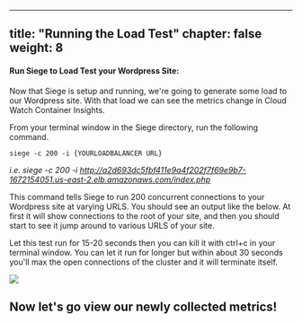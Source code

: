 
---
title: "Running the Load Test"
chapter: false
weight: 8
---


<h4>Run Siege to Load Test your Wordpress Site:</h4>

Now that Siege is setup and running, we're going to generate some load to our Wordpress site.  With that load we can see the metrics change in Cloud Watch Container Insights.

From your terminal window in the Siege directory, run the following command.

```
siege -c 200 -i {YOURLOADBALANCER URL}
```

<i>i.e. siege -c 200 -i http://a2d693dc5fbf411e9a4f202f7f69e9b7-1672154051.us-east-2.elb.amazonaws.com/index.php</i>

This command tells Siege to run 200 concurrent connections to your Wordpress site at varying URLS. You should see an output like the below. At first it will show connections to the root of your site, and then you should start to see it jump around to various URLS of your site. 

Let this test run for 15-20 seconds then you can kill it with ctrl+c in your terminal window. You can let it run for longer but within about 30 seconds you'll max the open connections of the cluster and it will terminate itself. 

<img src="/ekscloudwatchcontainerinsights/img/siegerun.png">

## Now let's go view our newly collected metrics! ##

